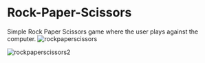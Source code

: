 # Rock-Paper-Scissors
Simple Rock Paper Scissors game where the user plays against the computer. 
![rockpaperscissors](https://user-images.githubusercontent.com/114101560/193293892-f78df947-bcb5-44a4-9f0b-5d2a751a045e.png)

![rockpaperscissors2](https://user-images.githubusercontent.com/114101560/193293932-430a37ca-2fbb-468d-9685-2e390cfd96a6.png)

